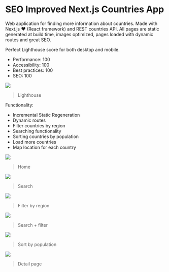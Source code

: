 # SEO Improved Next.js Countries App

Web application for finding more information about countries. Made with Next.js ❤️ (React framework) and REST countries API. All pages are static generated at build time, images optimized, pages loaded with dynamic routes and great SEO.

Perfect Lighthouse score for both desktop and mobile.
- Performance: 100
- Accessibility: 100
- Best practices: 100
- SEO: 100

![](https://i.ibb.co/8PjNXTc/Lighthouse.png)
> Lighthouse

Functionality:

- Incremental Static Regeneration
- Dynamic routes
- Filter countries by region
- Searching functionality
- Sorting countries by population
- Load more countries
- Map location for each country

![](https://i.ibb.co/47SPVRR/Home.png)

> Home

![](https://i.ibb.co/x1w47J2/Search.png)

> Search

![](https://i.ibb.co/NZvXLyc/Filter-by-region.png)

> Filter by region

![](https://i.ibb.co/1qBtN6t/Search-filter.png)

> Search + filter

![](https://i.ibb.co/4NV9NyY/Sort-by-population.png)

> Sort by population

![](https://i.ibb.co/WKRXLPs/Country-detail-page.png)

> Detail page
